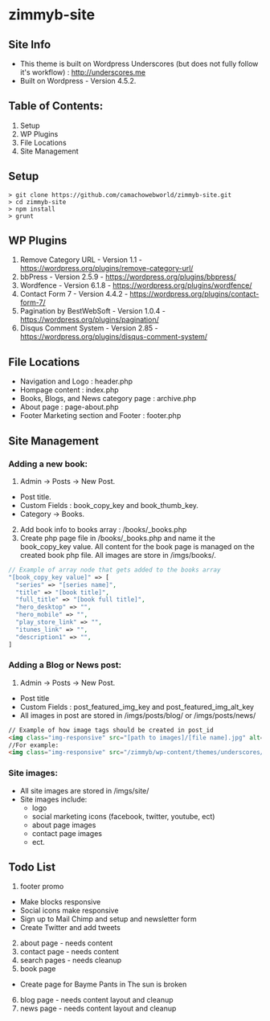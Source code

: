 # zimmyb-site

Site Info
---------------
* This theme is built on Wordpress Underscores (but does not fully follow it's workflow) : http://underscores.me
* Built on Wordpress - Version 4.5.2.

Table of Contents:
---------------
1. Setup
2. WP Plugins
3. File Locations
4. Site Management

Setup
---------------
```
> git clone https://github.com/camachowebworld/zimmyb-site.git
> cd zimmyb-site
> npm install
> grunt
```

WP Plugins
---------------
1. Remove Category URL - Version 1.1 - https://wordpress.org/plugins/remove-category-url/
2. bbPress - Version 2.5.9 - https://wordpress.org/plugins/bbpress/
3. Wordfence - Version 6.1.8 - https://wordpress.org/plugins/wordfence/
4. Contact Form 7 - Version 4.4.2 - https://wordpress.org/plugins/contact-form-7/
5. Pagination by BestWebSoft - Version 1.0.4 - https://wordpress.org/plugins/pagination/
6. Disqus Comment System - Version 2.85 - https://wordpress.org/plugins/disqus-comment-system/

File Locations
---------------
* Navigation and Logo : header.php
* Hompage content : index.php
* Books, Blogs, and News category page : archive.php
* About page : page-about.php
* Footer Marketing section and Footer : footer.php


Site Management
---------------
### Adding a new book:
1. Admin -> Posts -> New Post.
  * Post title.
  * Custom Fields : book_copy_key and book_thumb_key.
  * Category -> Books.
2. Add book info to books array : /books/_books.php
3. Create php page file in /books/_books.php and name it the book_copy_key value. All content for the book page is managed on the created book php file. All images are store in /imgs/books/.
```php
// Example of array node that gets added to the books array
"[book_copy_key value]" => [
  "series" => "[series name]",
  "title" => "[book title]",
  "full_title" => "[book full title]",
  "hero_desktop" => "",
  "hero_mobile" => "",
  "play_store_link" => "",
  "itunes_link" => "",
  "description1" => "",
]
```

### Adding a Blog or News post:
1. Admin -> Posts -> New Post.
  * Post title
  * Custom Fields : post_featured_img_key and post_featured_img_alt_key
  * All images in post are stored in /imgs/posts/blog/ or /imgs/posts/news/
```html
// Example of how image tags should be created in post_id
<img class="img-responsive" src="[path to images]/[file name].jpg" alt="[give description of image]" />
//For example:
<img class="img-responsive" src="/zimmyb/wp-content/themes/underscores/imgs/posts/blog/blog_post_3.jpg" alt="Blog post 3 image of lion" />
```

### Site images:
* All site images are stored in /imgs/site/
* Site images include:
  * logo
  * social marketing icons (facebook, twitter, youtube, ect)
  * about page images
  * contact page images
  * ect.

Todo List
---------------
1. footer promo
  * Make blocks responsive
  * Social icons make responsive
  * Sign up to Mail Chimp and setup and newsletter form
  * Create Twitter and add tweets
2. about page - needs content
3. contact page - needs content
4. search pages - needs cleanup
5. book page
  * Create page for Bayme Pants in The sun is broken
6. blog page - needs content layout and cleanup
7. news page - needs content layout and cleanup
